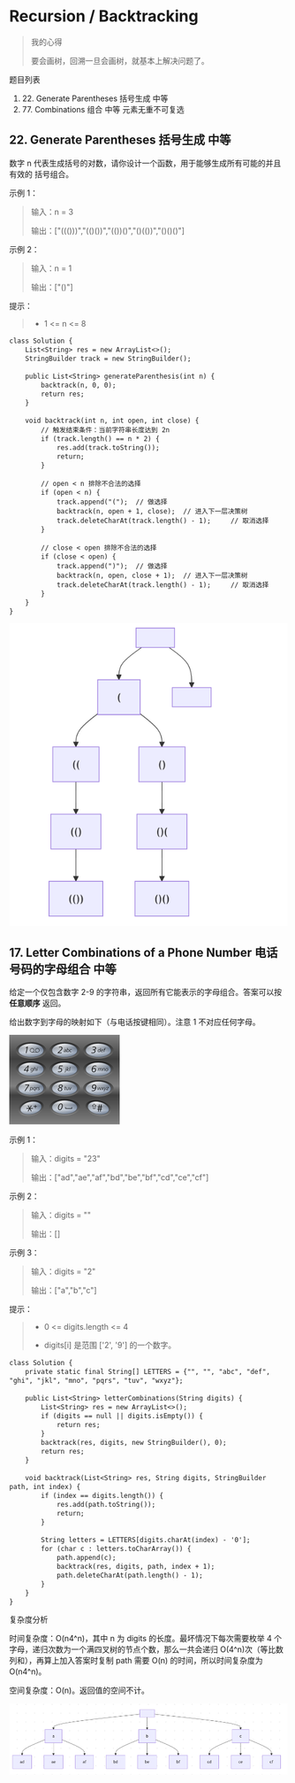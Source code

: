 
# Recursion / Backtracking

> 我的心得
>
> 要会画树，回溯一旦会画树，就基本上解决问题了。

题目列表
<ol>
<li>22. Generate Parentheses 括号生成 中等</li>
<li>77. Combinations 组合 中等 元素无重不可复选</li>
</ol>

## 22. Generate Parentheses 括号生成 中等

数字 n 代表生成括号的对数，请你设计一个函数，用于能够生成所有可能的并且 有效的 括号组合。

示例 1：

> 输入：n = 3
>
> 输出：["((()))","(()())","(())()","()(())","()()()"]

示例 2：

> 输入：n = 1
>
> 输出：["()"]
 

提示：

> - 1 <= n <= 8

```
class Solution {
    List<String> res = new ArrayList<>();
    StringBuilder track = new StringBuilder();

    public List<String> generateParenthesis(int n) {
        backtrack(n, 0, 0);
        return res;      
    }

    void backtrack(int n, int open, int close) {
        // 触发结束条件：当前字符串长度达到 2n
        if (track.length() == n * 2) {
            res.add(track.toString());
            return;
        }

        // open < n 排除不合法的选择
        if (open < n) {
            track.append("(");  // 做选择
            backtrack(n, open + 1, close);  // 进入下一层决策树
            track.deleteCharAt(track.length() - 1);     // 取消选择
        }

        // close < open 排除不合法的选择
        if (close < open) {
            track.append(")");  // 做选择
            backtrack(n, open, close + 1);  // 进入下一层决策树
            track.deleteCharAt(track.length() - 1);     // 取消选择
        }
    }
}
```

![22. Generate Parentheses](../../pictures/22_Generate_Parentheses.png "")


## 17.  Letter Combinations of a Phone Number 电话号码的字母组合 中等

给定一个仅包含数字 2-9 的字符串，返回所有它能表示的字母组合。答案可以按 **任意顺序** 返回。

给出数字到字母的映射如下（与电话按键相同）。注意 1 不对应任何字母。


![17.  Letter Combinations of a Phone Number](../../pictures/17_telephone_keyboard.png "")
 

示例 1：

> 输入：digits = "23"
>
> 输出：["ad","ae","af","bd","be","bf","cd","ce","cf"]

示例 2：

> 输入：digits = ""
>
> 输出：[]

示例 3：

> 输入：digits = "2"
> 
> 输出：["a","b","c"]
 

提示：

> - 0 <= digits.length <= 4
>
> - digits[i] 是范围 ['2', '9'] 的一个数字。

```
class Solution {
    private static final String[] LETTERS = {"", "", "abc", "def", "ghi", "jkl", "mno", "pqrs", "tuv", "wxyz"};

    public List<String> letterCombinations(String digits) {
        List<String> res = new ArrayList<>();
        if (digits == null || digits.isEmpty()) {
            return res;
        }
        backtrack(res, digits, new StringBuilder(), 0);
        return res;   
    }

    void backtrack(List<String> res, String digits, StringBuilder path, int index) {
        if (index == digits.length()) {
            res.add(path.toString());
            return;
        }

        String letters = LETTERS[digits.charAt(index) - '0'];
        for (char c : letters.toCharArray()) {
            path.append(c);
            backtrack(res, digits, path, index + 1);
            path.deleteCharAt(path.length() - 1);
        }
    }
}
```

复杂度分析

时间复杂度：O(n4^n)，其中 n 为 digits 的长度。最坏情况下每次需要枚举 4 个字母，递归次数为一个满四叉树的节点个数，那么一共会递归 O(4^n)次（等比数列和），再算上加入答案时复制 path 需要 O(n) 的时间，所以时间复杂度为 O(n4^n)。

空间复杂度：O(n)。返回值的空间不计。


![17.  Letter Combinations of a Phone Number](../../pictures/17_Letter_Combinations_of_a_Phone_Number.png "")
